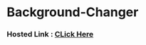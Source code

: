 # Background-Changer

### Hosted Link : <a href="https://lok-ii.github.io/Background-Changer/">CLick Here</a>

